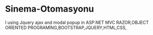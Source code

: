 # Sinema-Otomasyonu
I using Jquery ajax and modal popup in ASP.NET MVC RAZOR,OBJECT ORİENTED PROGRAMİNG,BOOTSTRAP,JQUERY,HTML,CSS,
